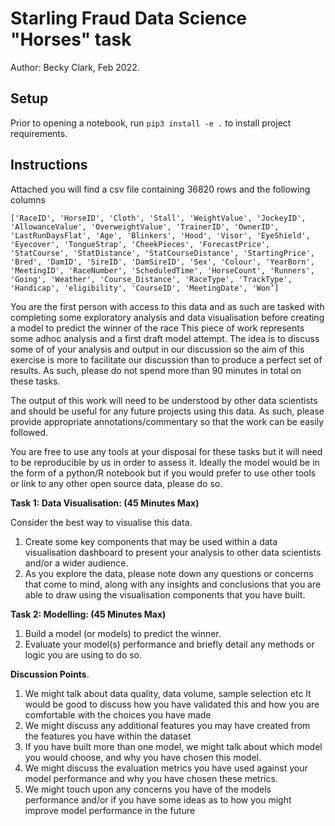 # Starling Fraud Data Science "Horses" task
Author: Becky Clark, Feb 2022.

## Setup
Prior to opening a notebook, run `pip3 install -e .` to install project requirements.


## Instructions
Attached you will find a csv file containing 36820 rows and the following columns

`['RaceID',
 'HorseID',
 'Cloth',
 'Stall',
 'WeightValue',
 'JockeyID',
 'AllowanceValue',
 'OverweightValue',
 'TrainerID',
 'OwnerID',
 'LastRunDaysFlat',
 'Age',
 'Blinkers',
 'Hood',
 'Visor',
 'EyeShield',
 'Eyecover',
 'TongueStrap',
 'CheekPieces',
 'ForecastPrice',
 'StatCourse',
 'StatDistance',
 'StatCourseDistance',
 'StartingPrice',
 'Bred',
 'DamID',
 'SireID',
 'DamSireID',
 'Sex',
 'Colour',
 'YearBorn',
 'MeetingID',
 'RaceNumber',
 'ScheduledTime',
 'HorseCount',
 'Runners',
 'Going',
 'Weather',
 'Course_Distance',
 'RaceType',
 'TrackType',
 'Handicap',
 'eligibility',
 'CourseID',
 'MeetingDate',
 'Won’]`

You are the first person with access to this data and as such are tasked with completing some exploratory analysis and data visualisation before creating a model to predict the winner of the race This piece of work represents some adhoc analysis and a first draft model attempt. The idea is to discuss some of of your analysis and output in our discussion so the aim of this exercise is more to facilitate our discussion than to produce a perfect set of results. As such, please do not spend more than 90 minutes in total on these tasks. 

The output of this work will need to be understood by other data scientists and should be useful for any future projects using this data. As such, please provide appropriate annotations/commentary so that the work can be easily followed. 

You are free to use any tools at your disposal for these tasks but it will need to be reproducible by us in order to assess it. Ideally the model would be in the form of a python/R notebook but if you would prefer to use other tools or link to any other open source data, please do so.


**Task 1: 
Data Visualisation: (45 Minutes Max)**

Consider the best way to visualise this data. 

1) Create some key components that may be used within a data visualisation dashboard to present your analysis to other data scientists and/or a wider audience.  
2) As you explore the data, please note down any questions or concerns that come to mind, along with any insights and conclusions that you are able to draw using the visualisation components that you have built.

**Task 2: 
Modelling: (45 Minutes Max)**

1) Build a model (or models) to predict the winner.  
2) Evaluate your model(s) performance and briefly detail any methods or logic you are using to do so.

**Discussion Points**. 
1) We might talk about data quality, data volume, sample selection etc It would be good to discuss how you have validated this and how you are comfortable with the choices you have made  
2) We might discuss any additional features you may have created from the features you have within the dataset  
3) If you have built more than one model, we might talk about which model you would choose, and why you have chosen this model.  
4) We might discuss the evaluation metrics you have used against your model performance and why you have chosen these metrics.  
5) We might touch upon any concerns you have of the models performance and/or if you have some ideas as to how you might improve model performance in the future  